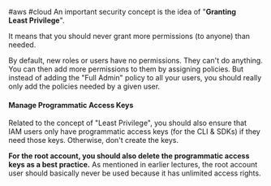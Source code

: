 #aws #cloud 
An important security concept is the idea of "**Granting Least Privilege**".

It means that you should never grant more permissions (to anyone) than needed.

By default, new roles or users have no permissions. They can't do anything. You can then add more permissions to them by assigning policies. But instead of adding the "Full Admin" policy to all your users, you should really only add the policies needed by a given user.

#### Manage Programmatic Access Keys

Related to the concept of "Least Privilege", you should also ensure that IAM users only have programmatic access keys (for the CLI & SDKs) if they need those keys. Otherwise, don't create the keys.

**For the root account, you should also delete the programmatic access keys as a best practice.** As mentioned in earlier lectures, the root account user should basically never be used because it has unlimited access rights.